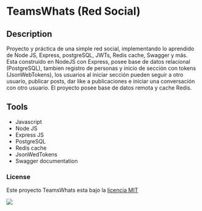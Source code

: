 # TeamsWhats (Red Social)

## Description

Proyecto y práctica de una simple red social, implementando lo aprendido de Node JS, Express, postgreSQL, JWTs, Redis cache, Swagger y más.
Esta construido en NodeJS con Express, posee base de datos relacional (PostgreSQL), tambien registro de personas y inicio de sección con tokens (JsonWebTokens), los usuarios al iniciar sección pueden seguir a otro usuario, publicar posts, dar like a publicaciones e iniciar una conversación con otro usuario.
El proyecto posee base de datos remota y cache Redis. 

## Tools

- Javascript
- Node JS
- Express JS
- PostgreSQL
- Redis cache
- JsonWedTokens
- Swagger documentation

### License

Este proyecto TeamsWhats esta bajo la [licencia MIT](https://opensource.org/licenses/MIT)

![](https://webescuela.com/wp-content/uploads/2018/08/que-es-instagram.png.webp)
